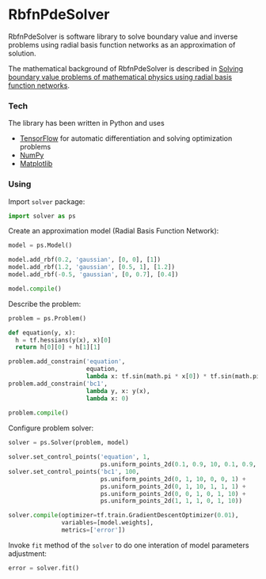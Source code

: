 # RbfnPdeSolver

RbfnPdeSolver is software library to solve boundary value and inverse problems using radial basis function networks as an approximation of solution.

The mathematical background of RbfnPdeSolver is described in [Solving boundary value problems of mathematical physics using radial basis function networks](https://link.springer.com/article/10.1134/S0965542517010079).

### Tech

The library has been written in Python and uses 
- [TensorFlow](https://www.tensorflow.org/) for automatic differentiation and solving optimization problems
- [NumPy](www.numpy.org/)
- [Matplotlib](https://matplotlib.org/) 

### Using

Import `solver` package:
```python
import solver as ps
```

Create an approximation model (Radial Basis Function Network):
```python
model = ps.Model()

model.add_rbf(0.2, 'gaussian', [0, 0], [1])
model.add_rbf(1.2, 'gaussian', [0.5, 1], [1.2])
model.add_rbf(-0.5, 'gaussian', [0, 0.7], [0.4])

model.compile()
```

Describe the problem:
```python
problem = ps.Problem()

def equation(y, x):
  h = tf.hessians(y(x), x)[0]
  return h[0][0] + h[1][1]

problem.add_constrain('equation',
                      equation,
                      lambda x: tf.sin(math.pi * x[0]) * tf.sin(math.pi * x[1]))
problem.add_constrain('bc1',
                      lambda y, x: y(x),
                      lambda x: 0)
                      
problem.compile()
```

Configure problem solver:
```python
solver = ps.Solver(problem, model)

solver.set_control_points('equation', 1,
                          ps.uniform_points_2d(0.1, 0.9, 10, 0.1, 0.9, 10))
solver.set_control_points('bc1', 100,
                          ps.uniform_points_2d(0, 1, 10, 0, 0, 1) +
                          ps.uniform_points_2d(0, 1, 10, 1, 1, 1) +
                          ps.uniform_points_2d(0, 0, 1, 0, 1, 10) +
                          ps.uniform_points_2d(1, 1, 1, 0, 1, 10))

solver.compile(optimizer=tf.train.GradientDescentOptimizer(0.01),
               variables=[model.weights],
               metrics=['error'])
```

Invoke `fit` method of the `solver` to do one interation of model parameters adjustment:
```python
error = solver.fit()
```
